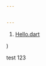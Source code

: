 ```yaml
---


---
```


<ol>
<li><a href="
 1. [Hello.dart](https://github.com/shfaizan/dart_programming/blob/master/hello.dart">Hello.dart</a></li>
</ol>
<p>)

test 123</p>
 

<!--stackedit_data:
eyJoaXN0b3J5IjpbLTEyNDEyODk0NjVdfQ==
-->